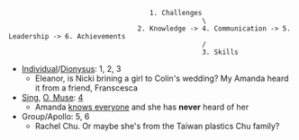                                        1. Challenges
                                                    \
                                    2. Knowledge -> 4. Communication -> 5. Leadership -> 6. Achievements
                                                    /
                                                    3. Skills

- [Individual](https://en.wikipedia.org/wiki/Crazy_Rich_Asians_(film)#Cast)/[Dionysus](https://en.wikisource.org/wiki/An_Attempt_at_Self-Criticism#3): 1, 2, 3
   - Eleanor, is Nicki brining a girl to Colin's wedding? My Amanda heard it from a friend, Franscesca
- [Sing](https://www.gutenberg.org/files/2199/2199-h/2199-h.htm), [O, Muse](https://www.gutenberg.org/files/16338/16338-h/16338-h.htm): [4](https://en.wikipedia.org/wiki/My_cup_runneth_over)
   - Amanda [knows everyone](https://d2bu9v0mnky9ur.cloudfront.net/academy2018/cra/screenplay/cra_wbfomat.pdf) and she has **never** heard of her
- Group/Apollo: 5, 6
   - Rachel Chu. Or maybe she's from the Taiwan plastics Chu family?
